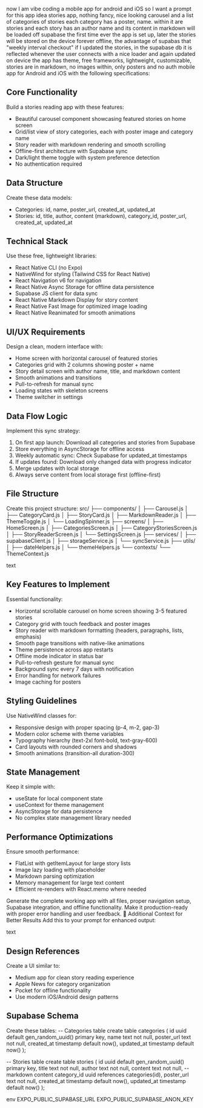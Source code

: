 now I am vibe coding a mobile app for android and iOS so I want a prompt
for this app idea
stories app, nothing fancy, nice looking carousel and a list of categories of stories each category has a poster, name. within it are stories and each story has an author name and its content in markdown will be loaded off supabase the first time ever the app is set up, later the stories will be stored on the device forever offline, the advantage of supabas that "weekly interval checkout" if I updated the stories, in the supabase db it is reflected whenever the user connects with a nice loader and again updated on device
the app has theme, free frameworks, lightweight, customizable, stories are in markdown, no images within, only posters and no auth
 mobile app for Android and iOS with the following specifications:

## Core Functionality
Build a stories reading app with these features:
- Beautiful carousel component showcasing featured stories on home screen
- Grid/list view of story categories, each with poster image and category name
- Story reader with markdown rendering and smooth scrolling
- Offline-first architecture with Supabase sync
- Dark/light theme toggle with system preference detection
- No authentication required

## Data Structure
Create these data models:
- Categories: id, name, poster_url, created_at, updated_at
- Stories: id, title, author, content (markdown), category_id, poster_url, created_at, updated_at

## Technical Stack
Use these free, lightweight libraries:
- React Native CLI (no Expo)
- NativeWind for styling (Tailwind CSS for React Native)
- React Navigation v6 for navigation
- React Native Async Storage for offline data persistence
- Supabase JS client for data sync
- React Native Markdown Display for story content
- React Native Fast Image for optimized image loading
- React Native Reanimated for smooth animations

## UI/UX Requirements
Design a clean, modern interface with:
- Home screen with horizontal carousel of featured stories
- Categories grid with 2 columns showing poster + name
- Story detail screen with author name, title, and markdown content
- Smooth animations and transitions
- Pull-to-refresh for manual sync
- Loading states with skeleton screens
- Theme switcher in settings

## Data Flow Logic
Implement this sync strategy:
1. On first app launch: Download all categories and stories from Supabase
2. Store everything in AsyncStorage for offline access
3. Weekly automatic sync: Check Supabase for updated_at timestamps
4. If updates found: Download only changed data with progress indicator
5. Merge updates with local storage
6. Always serve content from local storage first (offline-first)

## File Structure
Create this project structure:
src/
├── components/
│ ├── Carousel.js
│ ├── CategoryCard.js
│ ├── StoryCard.js
│ ├── MarkdownReader.js
│ ├── ThemeToggle.js
│ └── LoadingSpinner.js
├── screens/
│ ├── HomeScreen.js
│ ├── CategoriesScreen.js
│ ├── CategoryStoriesScreen.js
│ ├── StoryReaderScreen.js
│ └── SettingsScreen.js
├── services/
│ ├── supabaseClient.js
│ ├── storageService.js
│ └── syncService.js
├── utils/
│ ├── dateHelpers.js
│ └── themeHelpers.js
└── contexts/
└── ThemeContext.js

text

## Key Features to Implement
Essential functionality:
- Horizontal scrollable carousel on home screen showing 3-5 featured stories
- Category grid with touch feedback and poster images
- Story reader with markdown formatting (headers, paragraphs, lists, emphasis)
- Smooth page transitions with native-like animations
- Theme persistence across app restarts
- Offline mode indicator in status bar
- Pull-to-refresh gesture for manual sync
- Background sync every 7 days with notification
- Error handling for network failures
- Image caching for posters

## Styling Guidelines
Use NativeWind classes for:
- Responsive design with proper spacing (p-4, m-2, gap-3)
- Modern color scheme with theme variables
- Typography hierarchy (text-2xl font-bold, text-gray-600)
- Card layouts with rounded corners and shadows
- Smooth animations (transition-all duration-300)

## State Management
Keep it simple with:
- useState for local component state
- useContext for theme management
- AsyncStorage for data persistence
- No complex state management library needed

## Performance Optimizations
Ensure smooth performance:
- FlatList with getItemLayout for large story lists
- Image lazy loading with placeholder
- Markdown parsing optimization
- Memory management for large text content
- Efficient re-renders with React.memo where needed

Generate the complete working app with all files, proper navigation setup, Supabase integration, and offline functionality. Make it production-ready with proper error handling and user feedback.
🎯 Additional Context for Better Results
Add this to your prompt for enhanced output:

text
## Design References
Create a UI similar to:
- Medium app for clean story reading experience
- Apple News for category organization
- Pocket for offline functionality
- Use modern iOS/Android design patterns

## Supabase Schema
Create these tables:
-- Categories table
create table categories (
id uuid default gen_random_uuid() primary key,
name text not null,
poster_url text not null,
created_at timestamp default now(),
updated_at timestamp default now()
);

-- Stories table
create table stories (
id uuid default gen_random_uuid() primary key,
title text not null,
author text not null,
content text not null, -- markdown content
category_id uuid references categories(id),
poster_url text not null,
created_at timestamp default now(),
updated_at timestamp default now()
);



env
EXPO_PUBLIC_SUPABASE_URL
EXPO_PUBLIC_SUPABASE_ANON_KEY
